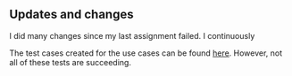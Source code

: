 
## Updates and changes

I did many changes since my last assignment failed. I continuously
 
 The test cases created for the use cases can be found [here](https://github.com/Marrieto/1DV610-L2/blob/master/TestCases.md). However, not all of these tests are succeeding.
